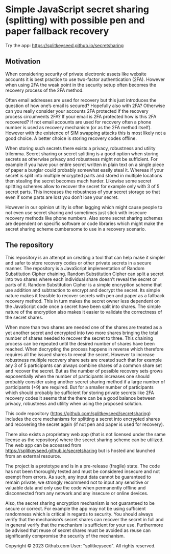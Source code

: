 # Simple JavaScript secret sharing (splitting) with possible pen and paper fallback recovery
Try the app: https://splitkeyseed.github.io/secretsharing
## Motivation
When considering security of private electronic assets like website accounts it is best practice to use two-factor authentication (2FA). However when using 2FA the weak point in the security setup often becomes the recovery process of the 2FA method.

Often email addresses are used for recovery but this just introduces the question of how one’s email is secured? Hopefully also with 2FA? Otherwise can you really consider your accounts 2FA protected if the recovery process circumvents 2FA? If your email is 2FA protected how is this 2FA recovered? If not email accounts are used for recovery often a phone number is used as recovery mechanism (or as the 2FA method itself). However with the existence of SIM swapping attacks this is most likely not a good choice. A better choice is storing recovery codes offline.

When storing such secrets there exists a privacy, robustness and utility trilemma. Secret sharing or secret splitting is a good option when storing secrets as otherwise privacy and robustness might not be sufficient. For example if you have your entire secret written in plain text on a single piece of paper a burglar could probably somewhat easily steal it. Whereas if your secret is split into multiple encrypted parts and stored in multiple locations then stealing the secret becomes much harder. Likewise some secret splitting schemes allow to recover the secret for example only with 3 of 5 secret parts. This increases the robustness of your secret storage so that even if some parts are lost you don’t lose your secret. 

However in our opinion utility is often lagging which might cause people to not even use secret sharing and sometimes just stick with insecure recovery methods like phone numbers. Also some secret sharing schemes are dependent on specific software or code libraries which might make the secret sharing scheme cumbersome to use in a recovery scenario.
## The repository
This repository is an attempt on creating a tool that can help make it simpler and safer to store recovery codes or other private secrets in a secure manner. The repository is a JavaScript implementation of Random Substitution Cipher chaining. Random Substitution Cipher can split a secret into two shares where each individual share doesn’t reveal the secret or parts of it. Random Substitution Cipher is a simple encryption scheme that use addition and subtraction to encrypt and decrypt the secret. Its simple nature makes it feasible to recover secrets with pen and paper as a fallback recovery method. This in turn makes the secret owner less dependent on the JavaScript code once a secret have been split into shares. The simple nature of the encryption also makes it easier to validate the correctness of the secret shares.

When more than two shares are needed one of the shares are treated as a yet another secret and encrypted into two more shares bringing the total number of shares needed to recover the secret to three. This chaining process can be repeated until the desired number of shares have been reached. When decrypting the process happens in reverse which therefore requires all the issued shares to reveal the secret. However to increase robustness multiple recovery share sets are created such that for example any 3 of 5 participants can always combine shares of a common share set and recover the secret. But as the number of possible recovery sets grows exponentially when the number of participants increases one should probably consider using another secret sharing method if a large number of participants (+9) are required. But for a smaller number of participants which should probably be sufficient for storing private secrets like 2FA recovery codes it seems that the there can be a good balance between privacy, robustness and utility when using the proposed solution.

This code repository (https://github.com/splitkeyseed/secretsharing) includes the core mechanisms for splitting a secret into encrypted shares and recovering the secret again (if not pen and paper is used for recovery).

There also exists a proprietary web app (that is not licensed under the same license as the repository) where the secret sharing scheme can be utilized. The web app can be accessed from https://splitkeyseed.github.io/secretsharing but is hosted and launched from an external resource.

The project is a prototype and is in a pre-release (fragile) state. The code has not been thoroughly tested and must be considered insecure and not exempt from errors. As such, any input data cannot be guaranteed to remain private, we strongly recommend not to input any sensitive or valuable data and only use the code when permanently offline and disconnected from any network and any insecure or online devices.

Also, the secret sharing encryption mechanism is not guaranteed to be secure or correct. For example the app may not be using sufficient randomness which is critical in regards to security. You should always verify that the mechanism’s secret shares can recover the secret in full and in general verify that the mechanism is sufficient for your use. Furthermore be advised that reuse of secret shares must be avoided as reuse can significantly compromise the security of the mechanism.

Copyright © 2023 Github.com User: "splitkeyseed". All rights reserved.
